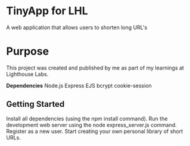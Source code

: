 # TinyApp for LHL

A web application that allows users to shorten long URL's

# Purpose

This project was created and published by me as part of my learnings at Lighthouse Labs.

**Dependencies**
Node.js
Express
EJS
bcrypt
cookie-session

## Getting Started

Install all dependencies (using the npm install command).
Run the development web server using the node express_server.js command.
Register as a new user.
Start creating your own personal library of short URLs.
